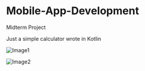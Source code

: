 # Mobile-App-Development
Midterm Project

Just a simple calculator wrote in Kotlin


![Image1](https://i.ibb.co/HNs3YMM/3.jpg)

![Image2](https://i.ibb.co/Wn79nzs/2.jpg)

